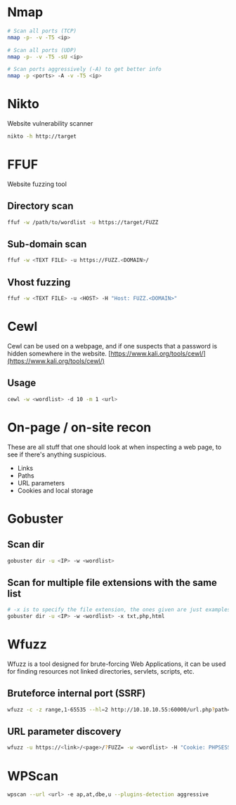 # Nmap   
```bash
# Scan all ports (TCP)
nmap -p- -v -T5 <ip>

# Scan all ports (UDP)
nmap -p- -v -T5 -sU <ip> 

# Scan ports aggressively (-A) to get better info
nmap -p <ports> -A -v -T5 <ip>
```

# Nikto  
Website vulnerability scanner
```bash
nikto -h http://target
```

# FFUF
Website fuzzing tool
## Directory scan
```bash
ffuf -w /path/to/wordlist -u https://target/FUZZ
```

## Sub-domain scan
```bash
ffuf -w <TEXT FILE> -u https://FUZZ.<DOMAIN>/
```

## Vhost fuzzing
```bash
ffuf -w <TEXT FILE> -u <HOST> -H "Host: FUZZ.<DOMAIN>"
```

# Cewl
Cewl can be used on a webpage, and if one suspects that a password is hidden somewhere in the website.
[https://www.kali.org/tools/cewl/](https://www.kali.org/tools/cewl/)

## Usage
```bash
cewl -w <wordlist> -d 10 -m 1 <url>
```

# On-page / on-site recon
These are all stuff that one should look at when inspecting a web page, to see if there's anything suspicious.
- Links
- Paths
- URL parameters
- Cookies and local storage


# Gobuster
## Scan dir
```sh
gobuster dir -u <IP> -w <wordlist>
```
## Scan for multiple file extensions with the same list
```sh
# -x is to specify the file extension, the ones given are just examples
gobuster dir -u <IP> -w <wordlist> -x txt,php,html
```

# Wfuzz
Wfuzz is a tool designed for brute-forcing Web Applications, it can be used for finding resources not linked directories, servlets, scripts, etc.

## Bruteforce internal port (SSRF)
```bash
wfuzz -c -z range,1-65535 --hl=2 http://10.10.10.55:60000/url.php?path=http://localhost:FUZZ
```

## URL parameter discovery
```bash
wfuzz -u https://<link>/<page>/?FUZZ= -w <wordlist> -H "Cookie: PHPSESSID="
```

# WPScan    
```bash
wpscan --url <url> -e ap,at,dbe,u --plugins-detection aggressive
```